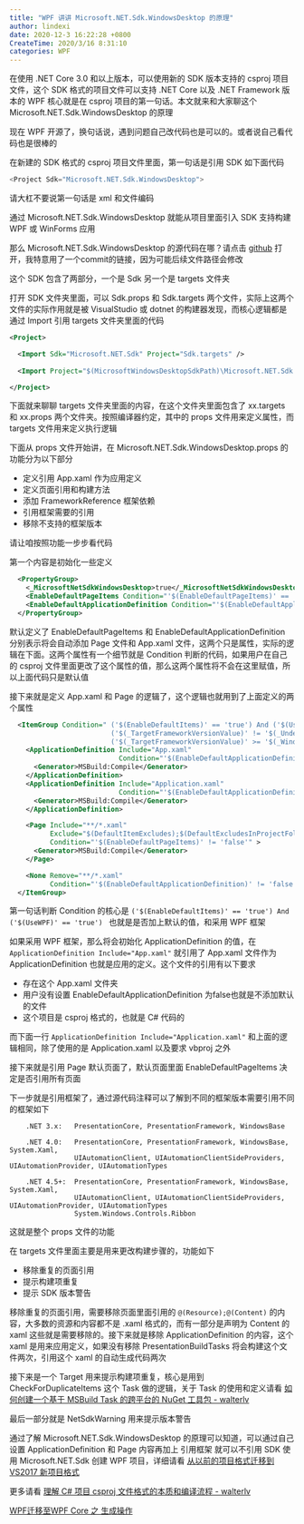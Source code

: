 ```yaml
---
title: "WPF 讲讲 Microsoft.NET.Sdk.WindowsDesktop 的原理"
author: lindexi
date: 2020-12-3 16:22:28 +0800
CreateTime: 2020/3/16 8:31:10
categories: WPF
---
```


在使用 .NET Core 3.0 和以上版本，可以使用新的 SDK 版本支持的 csproj 项目文件，这个 SDK 格式的项目文件可以支持 .NET Core 以及 .NET Framework 版本的 WPF 核心就是在 csproj 项目的第一句话。本文就来和大家聊这个 Microsoft.NET.Sdk.WindowsDesktop 的原理

<!--more-->


<!-- CreateTime:2020/3/16 8:31:10 -->



现在 WPF 开源了，换句话说，遇到问题自己改代码也是可以的。或者说自己看代码也是很棒的

在新建的 SDK 格式的 csproj 项目文件里面，第一句话是引用 SDK 如下面代码

```csharp
<Project Sdk="Microsoft.NET.Sdk.WindowsDesktop">
```

请大杠不要说第一句话是 xml 和文件编码

通过 Microsoft.NET.Sdk.WindowsDesktop 就能从项目里面引入 SDK 支持构建 WPF 或 WinForms 应用

那么 Microsoft.NET.Sdk.WindowsDesktop 的源代码在哪？请点击 [github](https://github.com/dotnet/wpf/tree/165948b449e9de9fbba9843c2695f32a3212158f/packaging/Microsoft.NET.Sdk.WindowsDesktop) 打开，我特意用了一个commit的链接，因为可能后续文件路径会修改

这个 SDK 包含了两部分，一个是 Sdk 另一个是 targets 文件夹

打开 SDK 文件夹里面，可以 Sdk.props 和 Sdk.targets 两个文件，实际上这两个文件的实际作用就是被 VisualStudio 或 dotnet 的构建器发现，而核心逻辑都是通过 Import 引用 targets 文件夹里面的代码

```xml
<Project>

  <Import Sdk="Microsoft.NET.Sdk" Project="Sdk.targets" />
  
  <Import Project="$(MicrosoftWindowsDesktopSdkPath)\Microsoft.NET.Sdk.WindowsDesktop.targets "/>

</Project>
```

下面就来聊聊 targets 文件夹里面的内容，在这个文件夹里面包含了 xx.targets 和 xx.props 两个文件夹。按照编译器约定，其中的 props 文件用来定义属性，而 targets 文件用来定义执行逻辑

下面从 props 文件开始讲，在 Microsoft.NET.Sdk.WindowsDesktop.props 的功能分为以下部分

- 定义引用 App.xaml 作为应用定义
- 定义页面引用和构建方法
- 添加 FrameworkReference 框架依赖
- 引用框架需要的引用
- 移除不支持的框架版本

请让咱按照功能一步步看代码

第一个内容是初始化一些定义

```xml
  <PropertyGroup>
    <_MicrosoftNetSdkWindowsDesktop>true</_MicrosoftNetSdkWindowsDesktop>
    <EnableDefaultPageItems Condition="'$(EnableDefaultPageItems)' == ''">true</EnableDefaultPageItems> 
    <EnableDefaultApplicationDefinition Condition="'$(EnableDefaultApplicationDefinition)' == ''">true</EnableDefaultApplicationDefinition>
  </PropertyGroup>
```

默认定义了 EnableDefaultPageItems 和 EnableDefaultApplicationDefinition 分别表示将会自动添加 Page 文件和 App.xaml 文件，这两个只是属性，实际的逻辑在下面。这两个属性有一个细节就是 Condition 判断的代码，如果用户在自己的 csproj 文件里面更改了这个属性的值，那么这两个属性将不会在这里赋值，所以上面代码只是默认值

接下来就是定义 App.xaml 和 Page 的逻辑了，这个逻辑也就用到了上面定义的两个属性

```xml
  <ItemGroup Condition=" ('$(EnableDefaultItems)' == 'true') And ('$(UseWPF)' == 'true') And 
                         ('$(_TargetFrameworkVersionValue)' != '$(_UndefinedTargetFrameworkVersion)') And 
                         ('$(_TargetFrameworkVersionValue)' >= '$(_WindowsDesktopSdkTargetFrameworkVersionFloor)')">
    <ApplicationDefinition Include="App.xaml"
                           Condition="'$(EnableDefaultApplicationDefinition)' != 'false' And Exists('$(MSBuildProjectDirectory)/App.xaml') And '$(MSBuildProjectExtension)' == '.csproj'">
      <Generator>MSBuild:Compile</Generator>
    </ApplicationDefinition>
    <ApplicationDefinition Include="Application.xaml"
                           Condition="'$(EnableDefaultApplicationDefinition)' != 'false' And Exists('$(MSBuildProjectDirectory)/Application.xaml') And '$(MSBuildProjectExtension)' == '.vbproj'">
      <Generator>MSBuild:Compile</Generator>
    </ApplicationDefinition>

    <Page Include="**/*.xaml"
          Exclude="$(DefaultItemExcludes);$(DefaultExcludesInProjectFolder);@(ApplicationDefinition)"
          Condition="'$(EnableDefaultPageItems)' != 'false'" >
      <Generator>MSBuild:Compile</Generator>
    </Page>

    <None Remove="**/*.xaml"
          Condition="'$(EnableDefaultApplicationDefinition)' != 'false' And '$(EnableDefaultPageItems)' != 'false'" />
  </ItemGroup>
```

第一句话判断 Condition 的核心是 `('$(EnableDefaultItems)' == 'true') And ('$(UseWPF)' == 'true') ` 也就是是否加上默认的值，和采用 WPF 框架

如果采用 WPF 框架，那么将会初始化 ApplicationDefinition 的值，在 `ApplicationDefinition Include="App.xaml"` 就引用了 App.xaml 文件作为 ApplicationDefinition 也就是应用的定义。这个文件的引用有以下要求

- 存在这个 App.xaml 文件夹
- 用户没有设置 EnableDefaultApplicationDefinition 为false也就是不添加默认的文件
- 这个项目是 csproj 格式的，也就是 C# 代码的

而下面一行 `ApplicationDefinition Include="Application.xaml"` 和上面的逻辑相同，除了使用的是 Application.xaml 以及要求 vbproj 之外

接下来就是引用 Page 默认页面了，默认页面里面 EnableDefaultPageItems 决定是否引用所有页面

下一步就是引用框架了，通过源代码注释可以了解到不同的框架版本需要引用不同的框架如下

```
    .NET 3.x:   PresentationCore, PresentationFramework, WindowsBase 
    
    .NET 4.0:   PresentationCore, PresentationFramework, WindowsBase, System.Xaml, 
                UIAutomationClient, UIAutomationClientSideProviders, UIAutomationProvider, UIAutomationTypes
                
    .NET 4.5+:  PresentationCore, PresentationFramework, WindowsBase, System.Xaml, 
                UIAutomationClient, UIAutomationClientSideProviders, UIAutomationProvider, UIAutomationTypes
                System.Windows.Controls.Ribbon
```

这就是整个 props 文件的功能

在 targets 文件里面主要是用来更改构建步骤的，功能如下

- 移除重复的页面引用
- 提示构建项重复
- 提示 SDK 版本警告

移除重复的页面引用，需要移除页面里面引用的 `@(Resource);@(Content)` 的内容，大多数的资源和内容都不是 .xaml 格式的，而有一部分是声明为 Content 的 xaml 这些就是需要移除的。接下来就是移除 ApplicationDefinition 的内容，这个 xaml 是用来应用定义，如果没有移除 PresentationBuildTasks 将会构建这个文件两次，引用这个 xaml 的自动生成代码两次

接下来是一个 Target 用来提示构建项重复，核心是用到 CheckForDuplicateItems 这个 Task 做的逻辑，关于 Task 的使用和定义请看 [如何创建一个基于 MSBuild Task 的跨平台的 NuGet 工具包 - walterlv](https://blog.walterlv.com/post/create-a-cross-platform-msbuild-task-based-nuget-tool.html )

最后一部分就是 NetSdkWarning 用来提示版本警告

通过了解 Microsoft.NET.Sdk.WindowsDesktop 的原理可以知道，可以通过自己设置 ApplicationDefinition 和 Page 内容再加上 引用框架 就可以不引用 SDK 使用 Microsoft.NET.Sdk 创建 WPF 项目，详细请看 [从以前的项目格式迁移到 VS2017 新项目格式](https://blog.lindexi.com/post/%E4%BB%8E%E4%BB%A5%E5%89%8D%E7%9A%84%E9%A1%B9%E7%9B%AE%E6%A0%BC%E5%BC%8F%E8%BF%81%E7%A7%BB%E5%88%B0-VS2017-%E6%96%B0%E9%A1%B9%E7%9B%AE%E6%A0%BC%E5%BC%8F.html )

更多请看 [理解 C# 项目 csproj 文件格式的本质和编译流程 - walterlv](https://blog.walterlv.com/post/understand-the-csproj.html )

[WPF迁移至WPF Core 之 生成操作](https://huchengv5.github.io/post/WPF%E8%BF%81%E7%A7%BB%E8%87%B3WPF-Core-%E4%B9%8B-%E7%94%9F%E6%88%90%E6%93%8D%E4%BD%9C.html?tdsourcetag=s_pcqq_aiomsg )

